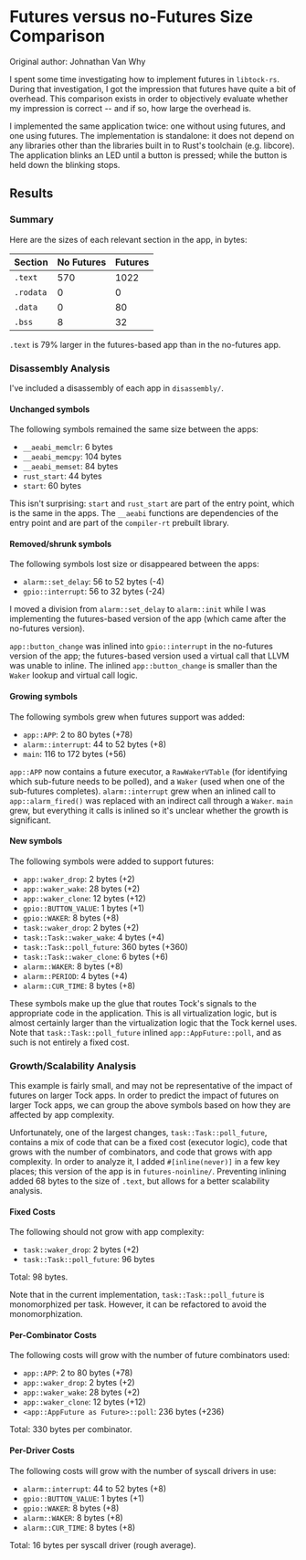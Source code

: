 # Futures versus no-Futures Size Comparison

Original author: Johnathan Van Why

I spent some time investigating how to implement futures in `libtock-rs`. During
that investigation, I got the impression that futures have quite a bit of
overhead. This comparison exists in order to objectively evaluate whether my
impression is correct -- and if so, how large the overhead is.

I implemented the same application twice: one without using futures, and one
using futures. The implementation is standalone: it does not depend on any
libraries other than the libraries built in to Rust's toolchain (e.g. libcore).
The application blinks an LED until a button is pressed; while the button is
held down the blinking stops.

## Results

### Summary

Here are the sizes of each relevant section in the app, in bytes:

| Section   | No Futures | Futures |
| --------- | ---------- | ------- |
| `.text`   | 570        | 1022    |
| `.rodata` | 0          | 0       |
| `.data`   | 0          | 80      |
| `.bss`    | 8          | 32      |

`.text` is 79% larger in the futures-based app than in the no-futures app.

### Disassembly Analysis

I've included a disassembly of each app in `disassembly/`.

#### Unchanged symbols
The following symbols remained the same size between the apps:

* `__aeabi_memclr`: 6 bytes
* `__aeabi_memcpy`: 104 bytes
* `__aeabi_memset`: 84 bytes
* `rust_start`: 44 bytes
* `start`: 60 bytes

This isn't surprising: `start` and `rust_start` are part of the entry point,
which is the same in the apps. The `__aeabi` functions are dependencies of the
entry point and are part of the `compiler-rt` prebuilt library.

#### Removed/shrunk symbols

The following symbols lost size or disappeared between the apps:

* `alarm::set_delay`: 56 to 52 bytes (-4)
* `gpio::interrupt`: 56 to 32 bytes (-24)

I moved a division from `alarm::set_delay` to `alarm::init` while I was
implementing the futures-based version of the app (which came after the
no-futures version).

`app::button_change` was inlined into `gpio::interrupt` in the no-futures
version of the app; the futures-based version used a virtual call that LLVM was
unable to inline. The inlined `app::button_change` is smaller than the `Waker`
lookup and virtual call logic.

#### Growing symbols

The following symbols grew when futures support was added:

* `app::APP`: 2 to 80 bytes (+78)
* `alarm::interrupt`: 44 to 52 bytes (+8)
* `main`: 116 to 172 bytes (+56)

`app::APP` now contains a future executor, a `RawWakerVTable` (for identifying
which sub-future needs to be polled), and a `Waker` (used when one of the
sub-futures completes). `alarm::interrupt` grew when an inlined call to
`app::alarm_fired()` was replaced with an indirect call through a `Waker`.
`main` grew, but everything it calls is inlined so it's unclear whether the
growth is significant.

#### New symbols

The following symbols were added to support futures:

* `app::waker_drop`: 2 bytes (+2)
* `app::waker_wake`: 28 bytes (+2)
* `app::waker_clone`: 12 bytes (+12)
* `gpio::BUTTON_VALUE`: 1 bytes (+1)
* `gpio::WAKER`: 8 bytes (+8)
* `task::waker_drop`: 2 bytes (+2)
* `task::Task::waker_wake`: 4 bytes (+4)
* `task::Task::poll_future`: 360 bytes (+360)
* `task::Task::waker_clone`: 6 bytes (+6)
* `alarm::WAKER`: 8 bytes (+8)
* `alarm::PERIOD`: 4 bytes (+4)
* `alarm::CUR_TIME`: 8 bytes (+8)

These symbols make up the glue that routes Tock's signals to the appropriate
code in the application. This is all virtualization logic, but is almost
certainly larger than the virtualization logic that the Tock kernel uses. Note
that `task::Task::poll_future` inlined `app::AppFuture::poll`, and as such is
not entirely a fixed cost.

### Growth/Scalability Analysis

This example is fairly small, and may not be representative of the impact of
futures on larger Tock apps. In order to predict the impact of futures on larger
Tock apps, we can group the above symbols based on how they are affected by app
complexity.

Unfortunately, one of the largest changes, `task::Task::poll_future`, contains a
mix of code that can be a fixed cost (executor logic), code that grows with the
number of combinators, and code that grows with app complexity. In order to
analyze it, I added `#[inline(never)]` in a few key places; this version of the
app is in `futures-noinline/`. Preventing inlining added 68 bytes to the size of
`.text`, but allows for a better scalability analysis.

#### Fixed Costs

The following should not grow with app complexity:

* `task::waker_drop`: 2 bytes (+2)
* `task::Task::poll_future`: 96 bytes

Total: 98 bytes.

Note that in the current implementation, `task::Task::poll_future` is
monomorphized per task. However, it can be refactored to avoid the
monomorphization.

#### Per-Combinator Costs

The following costs will grow with the number of future combinators used:

* `app::APP`: 2 to 80 bytes (+78)
* `app::waker_drop`: 2 bytes (+2)
* `app::waker_wake`: 28 bytes (+2)
* `app::waker_clone`: 12 bytes (+12)
* `<app::AppFuture as Future>::poll`: 236 bytes (+236)

Total: 330 bytes per combinator.

#### Per-Driver Costs

The following costs will grow with the number of syscall drivers in use:

* `alarm::interrupt`: 44 to 52 bytes (+8)
* `gpio::BUTTON_VALUE`: 1 bytes (+1)
* `gpio::WAKER`: 8 bytes (+8)
* `alarm::WAKER`: 8 bytes (+8)
* `alarm::CUR_TIME`: 8 bytes (+8)

Total: 16 bytes per syscall driver (rough average).
